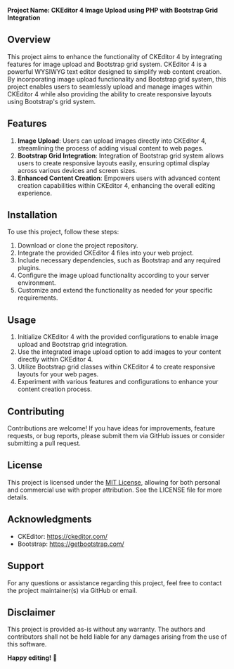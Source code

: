 **Project Name: CKEditor 4 Image Upload using PHP with Bootstrap Grid Integration**

## Overview
This project aims to enhance the functionality of CKEditor 4 by integrating features for image upload and Bootstrap grid system. CKEditor 4 is a powerful WYSIWYG text editor designed to simplify web content creation. By incorporating image upload functionality and Bootstrap grid system, this project enables users to seamlessly upload and manage images within CKEditor 4 while also providing the ability to create responsive layouts using Bootstrap's grid system.

## Features
1. **Image Upload**: Users can upload images directly into CKEditor 4, streamlining the process of adding visual content to web pages.
2. **Bootstrap Grid Integration**: Integration of Bootstrap grid system allows users to create responsive layouts easily, ensuring optimal display across various devices and screen sizes.
3. **Enhanced Content Creation**: Empowers users with advanced content creation capabilities within CKEditor 4, enhancing the overall editing experience.

## Installation
To use this project, follow these steps:

1. Download or clone the project repository.
2. Integrate the provided CKEditor 4 files into your web project.
3. Include necessary dependencies, such as Bootstrap and any required plugins.
4. Configure the image upload functionality according to your server environment.
5. Customize and extend the functionality as needed for your specific requirements.

## Usage
1. Initialize CKEditor 4 with the provided configurations to enable image upload and Bootstrap grid integration.
2. Use the integrated image upload option to add images to your content directly within CKEditor 4.
3. Utilize Bootstrap grid classes within CKEditor 4 to create responsive layouts for your web pages.
4. Experiment with various features and configurations to enhance your content creation process.

## Contributing
Contributions are welcome! If you have ideas for improvements, feature requests, or bug reports, please submit them via GitHub issues or consider submitting a pull request.

## License
This project is licensed under the [MIT License](LICENSE), allowing for both personal and commercial use with proper attribution. See the LICENSE file for more details.

## Acknowledgments
- CKEditor: https://ckeditor.com/
- Bootstrap: https://getbootstrap.com/

## Support
For any questions or assistance regarding this project, feel free to contact the project maintainer(s) via GitHub or email.

## Disclaimer
This project is provided as-is without any warranty. The authors and contributors shall not be held liable for any damages arising from the use of this software.

**Happy editing!** 🚀
